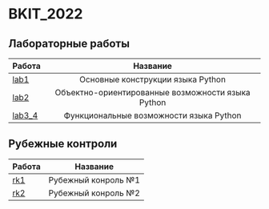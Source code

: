 # BKIT_2022
## Лабораторные работы
| Работа | Название |
|----------------|:---------:|
| [lab1](https://github.com/Qaleka/Al/tree/lab1) | Основные конструкции языка Python |
| [lab2](https://github.com/Qaleka/Al/tree/lab2) | Объектно-ориентированные возможности языка Python |
| [lab3_4](https://github.com/Qaleka/Al/tree/lab3) | Функциональные возможности языка Python |
## Рубежные контроли
| Работа | Название |
|----------------|:---------:|
| [rk1](https://github.com/Qaleka/Al/tree/rk1) | Рубежный конроль №1 |
| [rk2](https://github.com/Qaleka/Al/tree/rk2) | Рубежный конроль №2 |
